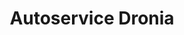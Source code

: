 ---
title: "Autoservice Dronia"
url: /steinau-an-der-strasse/autoservice-dronia/
shop: Autowerkstatt
---